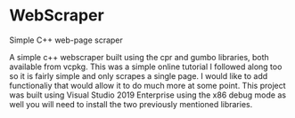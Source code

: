 # WebScraper
Simple C++ web-page scraper

A simple c++ webscraper built using the cpr and gumbo libraries, both available from vcpkg. This was a simple online tutorial I followed along too 
so it is fairly simple and only scrapes a single page. I would like to add functionaliy that would allow it to do much more at some point. This
project was built using Visual Studio 2019 Enterprise using the x86 debug mode as well you will need to  install the two previously mentioned libraries.
